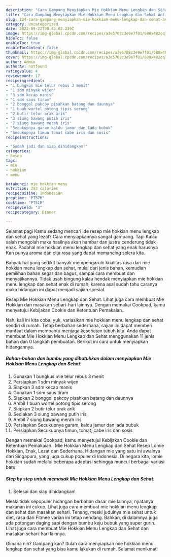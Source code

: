 ```yaml
---
description: "Cara Gampang Menyiapkan Mie Hokkian Menu Lengkap dan Sehat Anti Gagal"
title: "Cara Gampang Menyiapkan Mie Hokkian Menu Lengkap dan Sehat Anti Gagal"
slug: 124-cara-gampang-menyiapkan-mie-hokkian-menu-lengkap-dan-sehat-anti-gagal
category: Uncategorized
date: 2022-09-22T00:43:02.239Z
image: https://img-global.cpcdn.com/recipes/a3e5708c3e9e7f01/680x482cq70/mie-hokkian-menu-lengkap-dan-sehat-foto-resep-utama.jpg
hideToc: false
enableToc: true
enableTocContent: false
thumbnail: https://img-global.cpcdn.com/recipes/a3e5708c3e9e7f01/680x482cq70/mie-hokkian-menu-lengkap-dan-sehat-foto-resep-utama.jpg
cover: https://img-global.cpcdn.com/recipes/a3e5708c3e9e7f01/680x482cq70/mie-hokkian-menu-lengkap-dan-sehat-foto-resep-utama.jpg
author: Admin
authorAv: notfound
ratingvalue: 4
reviewcount: 17
recipeingredient:
- "1 bungkus mie telur rebus 3 menit"
- "1 sdm minyak wijen"
- "3 sdm kecap manis"
- "1 sdm saus tiram"
- "2 bonggol pakcoy pisahkan batang dan daunnya"
- "1 buah wortel potong tipis serong"
- "2 butir telur orak arik"
- "3 siung bawang putih iris"
- "7 siung bawang merah iris"
- "Secukupnya garam kaldu jamur dan lada bubuk"
- "Secukupnya timun tomat cabe iris dan sosis"
recipeinstructions:

- "Sudah jadi dan siap dihidangkan!"
categories:
- Resep
tags:
- mie
- hokkian
- menu

katakunci: mie hokkian menu 
nutrition: 293 calories
recipecuisine: Indonesian
preptime: "PT37M"
cooktime: "PT51M"
recipeyield: "3"
recipecategory: Dinner

---
```



Selamat pagi Kamu sedang mencari ide resep mie hokkian menu lengkap dan sehat yang lezat? Cara menyiapkannya sangat gampang. Tapi Kalau salah mengolah maka hasilnya akan hambar dan justru cenderung tidak enak. Padahal mie hokkian menu lengkap dan sehat yang enak harusnya Kan punya aroma dan cita rasa yang dapat memancing selera kita.


Banyak hal yang sedikit banyak mempengaruhi kualitas rasa dari mie hokkian menu lengkap dan sehat, mulai dari jenis bahan, kemudian pemilihan bahan segar dan bagus, sampai cara membuat dan menyajikannya. Tidak usah bingung kalau hendak menyiapkan mie hokkian menu lengkap dan sehat enak di rumah, karena asal sudah tahu caranya maka hidangan ini dapat menjadi sajian spesial.

Resep Mie Hokkian Menu Lengkap dan Sehat. Lihat juga cara membuat Mie Hokkian dan masakan sehari-hari lainnya. Dengan memakai Cookpad, kamu menyetujui Kebijakan Cookie dan Ketentuan Pemakaian..


Nah, kali ini kita coba, yuk, variasikan mie hokkian menu lengkap dan sehat sendiri di rumah. Tetap berbahan sederhana, sajian ini dapat memberi manfaat dalam membantu menjaga kesehatan tubuh kita. Anda dapat membuat Mie Hokkian Menu Lengkap dan Sehat menggunakan 11 jenis bahan dan 0 langkah pembuatan. Berikut ini cara untuk menyiapkan hidangannya.

<!--inarticleads1-->

##### Bahan-bahan dan bumbu yang dibutuhkan dalam menyiapkan Mie Hokkian Menu Lengkap dan Sehat:

1. Gunakan 1 bungkus mie telur rebus 3 menit
1. Persiapkan 1 sdm minyak wijen
1. Siapkan 3 sdm kecap manis
1. Gunakan 1 sdm saus tiram
1. Siapkan 2 bonggol pakcoy pisahkan batang dan daunnya
1. Ambil 1 buah wortel potong tipis serong
1. Siapkan 2 butir telur orak arik
1. Sediakan 3 siung bawang putih iris
1. Ambil 7 siung bawang merah iris
1. Persiapkan Secukupnya garam, kaldu jamur dan lada bubuk
1. Persiapkan Secukupnya timun, tomat, cabe iris dan sosis


Dengan memakai Cookpad, kamu menyetujui Kebijakan Cookie dan Ketentuan Pemakaian.. Mie Hokkian Menu Lengkap dan Sehat Resep Lomie Hokkian, Enak, Lezat dan Sederhana. Hidangan mie yang satu ini awalnya dari Singapura, yang juga cukup populer di Indonesia. Di negara kita, lomie hokkian sudah melalui beberapa adaptasi sehingga muncul berbagai variasi baru. 

<!--inarticleads2-->

##### Step by step untuk memasak Mie Hokkian Menu Lengkap dan Sehat:


1. Selesai dan siap dihidangkan!

Meski tidak sepopuler hidangan berbahan dasar mie lainnya, nyatanya makanan ini cukup. Lihat juga cara membuat mie hokkian menu lengkap dan sehat dan masakan sehari. Tenang, meski judulnya mie sehat untuk diet, rasa dari Fitmee varian ini tetap nendang. Bahkan, di dalamnya juga ada potongan daging sapi dengan bumbu keju bubuk yang super gurih. Lihat juga cara membuat Mie Hokkian Menu Lengkap dan Sehat dan masakan sehari-hari lainnya. 

Gimana nih? Gampang kan? Itulah cara menyiapkan mie hokkian menu lengkap dan sehat yang bisa kamu lakukan di rumah. Selamat menikmati
